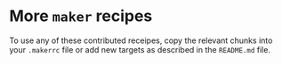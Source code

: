 # More `maker` recipes

To use any of these contributed receipes, copy the relevant chunks
into your `.makerrc` file or add new targets as described in the
`README.md` file.

